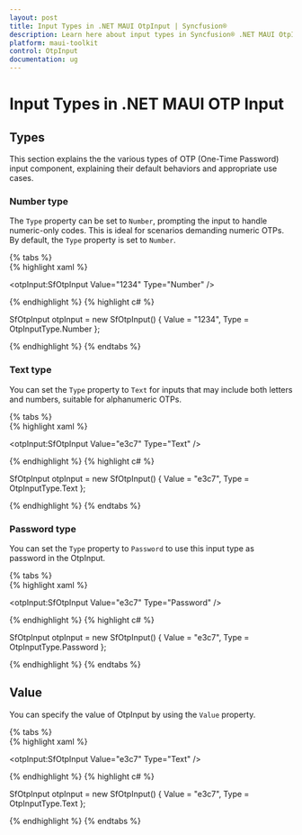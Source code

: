 ```yaml
---
layout: post
title: Input Types in .NET MAUI OtpInput | Syncfusion®
description: Learn here about input types in Syncfusion® .NET MAUI OtpInput (SfOtpInput) control in your cross-platform applications.
platform: maui-toolkit
control: OtpInput
documentation: ug
---
```


# Input Types in .NET MAUI OTP Input

## Types

This section explains the the various types of OTP (One-Time Password) input component, explaining their default behaviors and appropriate use cases.

### Number type

The `Type` property can be set to `Number`, prompting the input to handle numeric-only codes. This is ideal for scenarios demanding numeric OTPs. By default, the `Type` property is set to `Number`.

{% tabs %}	
{% highlight xaml %}

<otpInput:SfOtpInput Value="1234" Type="Number" />
	
{% endhighlight %}
{% highlight c# %}

SfOtpInput otpInput = new SfOtpInput()
{
    Value = "1234",
    Type = OtpInputType.Number
};

{% endhighlight %}
{% endtabs %}

### Text type

You can set the `Type` property to `Text` for inputs that may include both letters and numbers, suitable for alphanumeric OTPs.

{% tabs %}	
{% highlight xaml %}

<otpInput:SfOtpInput Value="e3c7" Type="Text" />
	
{% endhighlight %}
{% highlight c# %}

SfOtpInput otpInput = new SfOtpInput()
{
    Value = "e3c7",
    Type = OtpInputType.Text
};

{% endhighlight %}
{% endtabs %}

### Password type

You can set the `Type` property to `Password` to use this input type as password in the OtpInput.

{% tabs %}	
{% highlight xaml %}

<otpInput:SfOtpInput Value="e3c7" Type="Password" />
	
{% endhighlight %}
{% highlight c# %}

SfOtpInput otpInput = new SfOtpInput()
{
    Value = "e3c7",
    Type = OtpInputType.Password
};

{% endhighlight %}
{% endtabs %}

## Value

You can specify the value of OtpInput by using the `Value` property.

{% tabs %}	
{% highlight xaml %}

<otpInput:SfOtpInput Value="e3c7" Type="Text" />
	
{% endhighlight %}
{% highlight c# %}

SfOtpInput otpInput = new SfOtpInput()
{
    Value = "e3c7",
    Type = OtpInputType.Text
};

{% endhighlight %}
{% endtabs %}